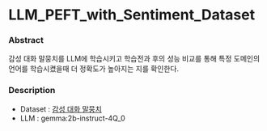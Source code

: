 # LLM_PEFT_with_Sentiment_Dataset

### Abstract
감성 대화 말뭉치를 LLM에 학습시키고 학습전과 후의 성능 비교를 통해 특정 도메인의 언어를 학습시켰을때 더 정확도가 높아지는 지를 확인한다.

### Description
- Dataset : [감성 대화 말뭉치](https://www.aihub.or.kr/aihubdata/data/view.do?currMenu=115&topMenu=100&aihubDataSe=realm&dataSetSn=86)
- LLM : gemma:2b-instruct-4Q_0
